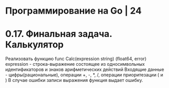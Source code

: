 # Программирование на Go | 24

# 0.17. Финальная задача. Калькулятор

Реализовать функцию func Calc(expression string) (float64, error) expression - 
строка-выражение состоящее из односимвольных идентификаторов и знаков 
арифметических действий Входящие данные - цифры(рациональные), операции +, -, *, /, 
операции приоритезации ( и ) В случае ошибки записи выражения функция выдает ошибку.
